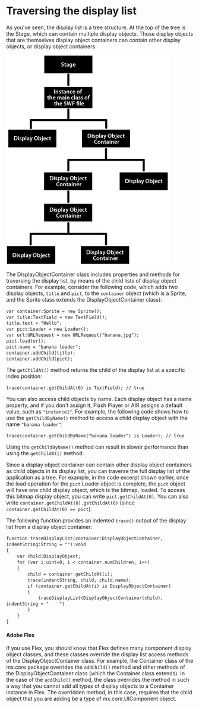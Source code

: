 # Traversing the display list

<div>

As you've seen, the display list is a tree structure. At the top of the tree is
the Stage, which can contain multiple display objects. Those display objects
that are themselves display object containers can contain other display objects,
or display object containers.

<div xmlns:fn="http://www.w3.org/2005/xpath-functions"
xmlns:fo="http://www.w3.org/1999/XSL/Format"
xmlns:xs="http://www.w3.org/2001/XMLSchema">

![](../../img/dp_Display_List_Organization.png)

</div>

The DisplayObjectContainer class includes properties and methods for traversing
the display list, by means of the child lists of display object containers. For
example, consider the following code, which adds two display objects, `title`
and `pict`, to the `container` object (which is a Sprite, and the Sprite class
extends the DisplayObjectContainer class):

    var container:Sprite = new Sprite();
    var title:TextField = new TextField();
    title.text = "Hello";
    var pict:Loader = new Loader();
    var url:URLRequest = new URLRequest("banana.jpg");
    pict.load(url);
    pict.name = "banana loader";
    container.addChild(title);
    container.addChild(pict);

The `getChildAt()` method returns the child of the display list at a specific
index position:

    trace(container.getChildAt(0) is TextField); // true

You can also access child objects by name. Each display object has a name
property, and if you don't assign it, Flash Player or AIR assigns a default
value, such as `"instance1"`. For example, the following code shows how to use
the `getChildByName()` method to access a child display object with the name
`"banana loader"`:

    trace(container.getChildByName("banana loader") is Loader); // true

Using the `getChildByName()` method can result in slower performance than using
the `getChildAt()` method.

Since a display object container can contain other display object containers as
child objects in its display list, you can traverse the full display list of the
application as a tree. For example, in the code excerpt shown earlier, once the
load operation for the `pict` Loader object is complete, the `pict` object will
have one child display object, which is the bitmap, loaded. To access this
bitmap display object, you can write `pict.getChildAt(0)`. You can also write
`container.getChildAt(0).getChildAt(0)` (since
`container.getChildAt(0) == pict`).

The following function provides an indented `trace()` output of the display list
from a display object container:

    function traceDisplayList(container:DisplayObjectContainer,                                                indentString:String = ""):void
    {
        var child:DisplayObject;
        for (var i:uint=0; i < container.numChildren; i++)
        {
            child = container.getChildAt(i);
            trace(indentString, child, child.name);
            if (container.getChildAt(i) is DisplayObjectContainer)
            {
                traceDisplayList(DisplayObjectContainer(child), indentString + "    ")
            }
        }
    }

<div>

#### Adobe Flex

If you use Flex, you should know that Flex defines many component display object
classes, and these classes override the display list access methods of the
DisplayObjectContainer class. For example, the Container class of the mx.core
package overrides the `addChild()` method and other methods of the
DisplayObjectContainer class (which the Container class extends). In the case of
the `addChild()` method, the class overrides the method in such a way that you
cannot add all types of display objects to a Container instance in Flex. The
overridden method, in this case, requires that the child object that you are
adding be a type of mx.core.UIComponent object.

</div>

</div>
